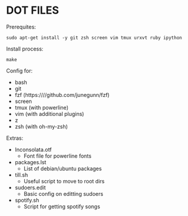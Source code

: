 DOT FILES
=========

Prerequites:

    sudo apt-get install -y git zsh screen vim tmux urxvt ruby ipython

Install process:

    make

Config for:

- bash
- git
- fzf    (https:////github.com/junegunn/fzf)
- screen
- tmux   (with powerline)
- vim    (with additional plugins)
- z
- zsh    (with oh-my-zsh)


Extras:

- Inconsolata.otf
    - Font file for powerline fonts
- packages.lst
    - List of debian/ubuntu packages
- till.sh
    - Useful script to move to root dirs
- sudoers.edit
    - Basic config on editting sudoers
- spotify.sh
    - Script for getting spotify songs
